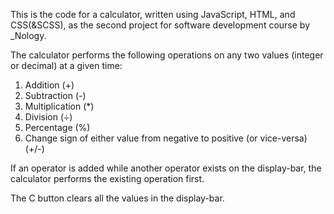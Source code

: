 This is the code for a calculator, written using JavaScript, HTML, and CSS(&SCSS), as the second project for software development course by _Nology. 

The calculator performs the following operations on any two values (integer or decimal) at a given time:
1. Addition (+)
2. Subtraction (-)
3. Multiplication (*)
4. Division (÷)
5. Percentage (%)
6. Change sign of either value from negative to positive (or vice-versa) (+/-)

If an operator is added while another operator exists on the display-bar, the calculator performs the existing operation first.

The C button clears all the values in the display-bar.
